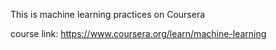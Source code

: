 This is machine learning practices on Coursera

course link: https://www.coursera.org/learn/machine-learning

